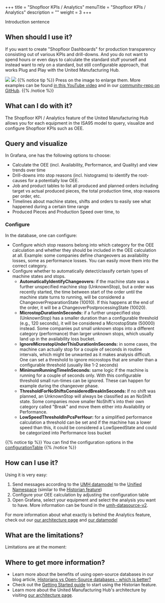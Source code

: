 +++
title = "Shopfloor KPIs / Analytics"
menuTitle = "Shopfloor KPIs / Analytics"
description = ""
weight = 3
+++

Introduction sentence

## When should I use it?

If you want to create "Shopfloor Dashboards" for production transparency consisting out of various KPIs and drill-downs. And you do not want to spend hours or even days to calculate the standard stuff yourself and instead want to rely on a standard, but still configurable approach, that works Plug and Play with the United Manufacturing Hub.

![](/images/features/analytics/grafana-canvas.png?width=50%)
![](/images/features/analytics/oee-dashboard.png?width=50%)
{{% notice tip %}}
Press on the image to enlarge them. More examples can be found [in this YouTube video](https://www.youtube.com/watch?v=n3roOntfsgI) and in our [community-repo on GitHub](https://github.com/united-manufacturing-hub/community-repo). 
{{% /notice %}}

## What can I do with it?

The Shopfloor KPI / Analytics feature of the United Manufacturing Hub allows you for each equipment in the ISA95 model to query, visualize and configure Shopfloor KPIs such as OEE.

## Query and visualize

In Grafana, one has the following options to choose:

- Calculate the OEE (incl. Availability, Performance, and Quality) and view trends over time
- Drill-downs into stop reasons (incl. histograms) to identify the root-causes for a potentially low OEE.
- Job and product tables to list all produced and planned orders including target vs actual produced pieces, the total production time, stop reasons per order, etc.
- Timelines about machine states, shifts and orders to easily see what happened during a certain time range
- Produced Pieces and Production Speed over time, to 

### Configure
In the database, one can configure:
- Configure which stop reasons belong into which category for the OEE calculation and whether they should be included in the OEE calculation at all. Example: some companies define changeovers as availability losses, some as performance losses. You can easily move them into the correct category.
- Configure whether to automatically detect/classify certain types of machine states and stops.
    - **AutomaticallyIdentifyChangeovers:** if the machine state was a further unspecified machine stop (UnknownStop), but a order was recently started, the time between start of the order until the machine state turns to running, will be considered a ChangeoverPreparationState (10010). If this happens at the end of the order, it will be a ChangeoverPostprocessingState (10020).
    - **MicrostopDurationInSeconds:** if a further unspecified stop (UnknownStop) has a smaller duration than a configurable threshold (e.g., 120 seconds), it will be considered a MicrostopState (50000) instead. Some companies put small unknown stops into a different category (performance) than larger unknown stops, which usually land up in the availability loss bucket.
    - **IgnoreMicrostopUnderThisDurationInSeconds:** in some cases, the machine can actually stop for a couple of seconds in routine intervals, which might be unwanted as it makes analysis difficult. One can set a threshold to ignore microstops that are smaller than a configurable threshold (usually like 1-2 seconds)
    - **MinimumRunningTimeInSeconds:** same logic if the machine is running for a couple of seconds only. With this configurable threshold small run-times can be ignored. These can happen for example during the changeover phase.
    - **ThresholdForNoShiftsConsideredBreakInSeconds:** If no shift was planned, an UnknownStop will always be classified as an NoShift state. Some companies move smaller NoShift's into their own category called "Break" and move them either into Availability or Performance.
    - **LowSpeedThresholdInPcsPerHour:** for a simplified performance calculation a threshold can be set and if the machine has a lower speed than this, it could be considered a LowSpeedState and could be categorized into Performance loss bucket

{{% notice tip %}}
You can find the configuration options in the [configurationTable](/docs/architecture/datamodel/database/configurationtable/)
{{% /notice %}}

## How can I use it?

Using it is very easy:
1. Send messages according to the [UMH datamodel](/docs/architecture/datamodel/) to the [Unified Namespace](/docs/features/unified-namespace/) (similar to the [Historian feature](/docs/features/historian/))
2. Configure your OEE calculation by adjusting the configuration table
3. Open Grafana, select your equipment and select the analysis you want to have. More information can be found in the [umh-datasource-v2](/docs/architecture/microservices/grafana-plugins/umh-datasource-v2/).

For more information about what exactly is behind the Analytics feature, check out our [our architecture page](/docs/architecture/) and [our datamodel](/docs/architecture/datamodel/)

## What are the limitations?

Limitations are at the moment:


## Where to get more information?
- Learn more about the benefits of using open-source databases in our blog article, [Historians vs Open-Source databases - which is better?](https://learn.umh.app/blog/historians-vs-open-source-databases-which-is-better/)
- Check out the [Getting Started guide](/docs/getstarted/) to start using the Historian feature.
- Learn more about the United Manufacturing Hub's architecture by visiting [our architecture page](/docs/architecture/).
